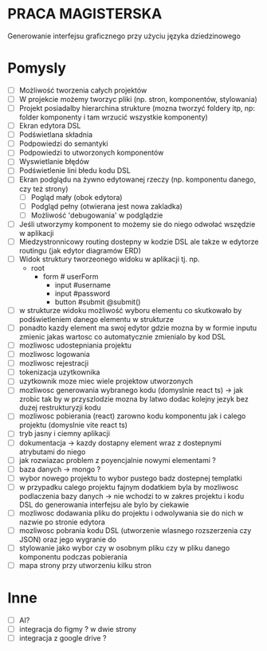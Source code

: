 # PRACA MAGISTERSKA
Generowanie interfejsu graficznego przy użyciu języka dziedzinowego
# Pomysly

- [ ] Możliwość tworzenia całych projektów
- [ ] W projekcie możemy tworzyc pliki (np. stron, komponentów, stylowania)
- [ ] Projekt posiadalby hierarchina strukture (mozna tworzyć foldery itp, np: folder komponenty i tam wrzucić wszystkie komponenty)
- [ ] Ekran edytora DSL
- [ ] Podświetlana składnia
- [ ] Podpowiedzi do semantyki
- [ ] Podpowiedzi to utworzonych komponentów
- [ ] Wyswietlanie błędów
- [ ] Podświetlenie lini błedu kodu DSL
- [ ] Ekran podglądu na żywno edytowanej rzeczy (np. komponentu danego, czy też strony)
  - [ ] Pogląd mały (obok edytora)
  - [ ] Podgląd pełny (otwierana jest nowa zakladka)
  - [ ] Możliwość 'debugowania' w podglądzie
- [ ] Jeśli utworzymy komponent to możemy sie do niego odwołać wszędzie w aplikacji
- [ ] Miedzystronnicowy routing dostepny w kodzie DSL ale takze w edytorze routingu (jak edytor diagramów ERD)
- [ ] Widok struktury tworzeonego widoku w aplikacji tj. np.
  - root
    - form # userForm
      - input #username
      - input #password
      - button #submit @submit()
- [ ] w strukturze widoku możliwość wyboru elementu co skutkowało by podświetleniem danego elementu w strukturze
- [ ] ponadto kazdy element ma swoj edytor gdzie mozna by w formie inputu zmienic jakas wartosc co automatycznie zmienialo by kod DSL
- [ ] mozliwosc udostepniania projektu
- [ ] mozliwosc logowania
- [ ] mozliwosc rejestracji
- [ ] tokenizacja uzytkownika
- [ ] uzytkownik moze miec wiele projektow utworzonych
- [ ] mozliwosc generowania wybranego kodu (domyslnie react ts) -> jak zrobic tak by w przyszlodzie mozna by latwo dodac kolejny jezyk bez duzej restrukturyzji kodu
- [ ] mozliwosc pobierania (react) zarowno kodu komponentu jak i calego projektu (domyslnie vite react ts)
- [ ] tryb jasny i ciemny aplikacji
- [ ] dokumentacja -> kazdy dostapny element wraz z dostepnymi atrybutami do niego
- [ ] jak rozwiazac problem z poyencjalnie nowymi elementami ?
- [ ] baza danych -> mongo ?
- [ ] wybor nowego projektu to wybor pustego badz dostepnej templatki
- [ ] w przypadku calego projektu fajnym dodatkiem byla by mozliwosc podlaczenia bazy danych -> nie wchodzi to w zakres projektu i kodu DSL do generowania interfejsu ale bylo by ciekawie
- [ ] mozliwosc dodawania pliku do projektu i odwolywania sie do nich w nazwie po stronie edytora
- [ ] mozliwosc pobrania kodu DSL (utworzenie wlasnego rozszerzenia czy JSON) oraz jego wygranie do
- [ ] stylowanie jako wybor czy w osobnym pliku czy w pliku danego komponentu podczas pobierania
- [ ] mapa strony przy utworzeniu kilku stron

# Inne

- [ ] AI?
- [ ] integracja do figmy ? w dwie strony
- [ ] integracja z google drive ?
